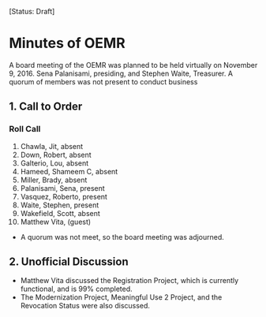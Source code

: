 [Status: Draft]

# Minutes of OEMR
A board meeting of the OEMR was planned to be held virtually on November 9, 2016. Sena Palanisami, presiding, and Stephen Waite, Treasurer. A quorum of members was not present to conduct business

## 1. Call to Order

### Roll Call

1. Chawla, Jit, absent
2. Down, Robert, absent
3. Galterio, Lou, absent
4. Hameed, Shameem C, absent
5. Miller, Brady, absent
6. Palanisami, Sena, present
7. Vasquez, Roberto, present
8. Waite, Stephen, present
9. Wakefield, Scott, absent
10. Matthew Vita, (guest)

- A quorum was not meet, so the board meeting was adjourned.

## 2. Unofficial Discussion

- Matthew Vita discussed the Registration Project, which is currently functional, and is 99% completed.
- The Modernization Project, Meaningful Use 2 Project, and the Revocation Status were also discussed.
